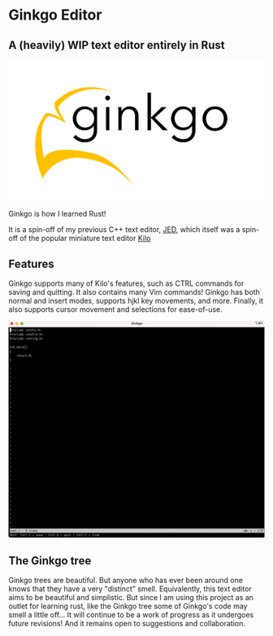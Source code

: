 # Ginkgo Editor

## A (heavily) WIP text editor entirely in Rust

![Logo Image](/images/ginkgoLogo.png)

Ginkgo is how I learned Rust!

It is a spin-off of my previous C++ text editor, [JED](https://github.com/jasbury1/jed), which itself was a spin-off of the popular miniature text editor [Kilo](https://github.com/antirez/kilo)

## Features

Ginkgo supports many of Kilo's features, such as CTRL commands for saving and quitting.
It also contains many Vim commands! Ginkgo has both normal and insert modes, supports hjkl key movements, and more.
Finally, it also supports cursor movement and selections for ease-of-use.

![Screenshot Image](/images/screenshot.png)

## The Ginkgo tree

Ginkgo trees are beautiful. But anyone who has ever been around one knows that they have a very "distinct" smell.
Equivalently, this text editor aims to be beautiful and simplistic. 
But since I am using this project as an outlet for learning rust, like the Ginkgo tree some of Ginkgo's code may smell a little off...
It will continue to be a work of progress as it undergoes future revisions! And it remains open to suggestions and collaboration.